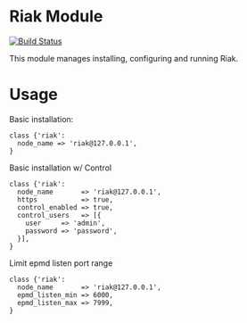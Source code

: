# Riak Module

[![Build Status](https://travis-ci.org/jbussdieker/puppet-riak.png?branch=master)](https://travis-ci.org/jbussdieker/puppet-riak)

This module manages installing, configuring and running Riak.

# Usage

Basic installation:

    class {'riak':
      node_name => 'riak@127.0.0.1',
    }

Basic installation w/ Control

    class {'riak':
      node_name       => 'riak@127.0.0.1',
      https           => true,
      control_enabled => true,
      control_users   => [{
        user     => 'admin',
        password => 'password',
      }],
    }

Limit epmd listen port range

    class {'riak':
      node_name       => 'riak@127.0.0.1',
      epmd_listen_min => 6000,
      epmd_listen_max => 7999,
    }

